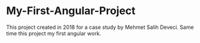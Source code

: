 # My-First-Angular-Project
This project created in 2018 for a case study by Mehmet Salih Deveci. Same time this project my first angular work.

